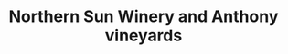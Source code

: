 ---
title: "Northern Sun Winery and Anthony vineyards"
url: /bark-river/northern-sun-winery-and-anthony-vineyards/
shop: Wein
---